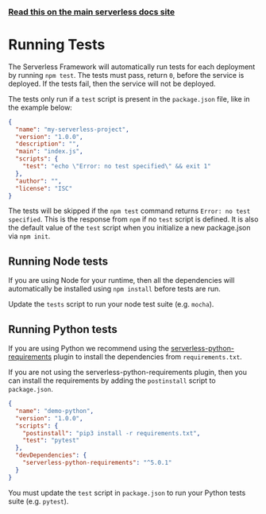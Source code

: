 <!--
title: Serverless Dashboard - Running tests
description: Learn how to configure and run tests for your Serverless Framework services using Serverless Dashboard CI/CD.
short_title: Serverless Dashboard - Testing
keywords:
  [
    'Serverless Framework',
    'CI/CD',
    'Testing',
    'Node.js',
    'Python',
    'NPM',
    'Serverless Dashboard',
  ]
-->

<!-- DOCS-SITE-LINK:START automatically generated  -->

### [Read this on the main serverless docs site](https://serverless.com/framework/docs/guides/cicd/running-tests/)

<!-- DOCS-SITE-LINK:END -->

# Running Tests

The Serverless Framework will automatically run tests for each deployment by running `npm test`. The tests must pass, return `0`, before the service is deployed. If the tests fail, then the service will not be deployed.

The tests only run if a `test` script is present in the `package.json` file, like in the example below:

```json
{
  "name": "my-serverless-project",
  "version": "1.0.0",
  "description": "",
  "main": "index.js",
  "scripts": {
    "test": "echo \"Error: no test specified\" && exit 1"
  },
  "author": "",
  "license": "ISC"
}
```

The tests will be skipped if the `npm test` command returns `Error: no test specified`. This is the response from `npm` if no `test` script is defined. It is also the default value of the `test` script when you initialize a new package.json via `npm init`.

## Running Node tests

If you are using Node for your runtime, then all the dependencies will automatically be installed using `npm install` before tests are run.

Update the `tests` script to run your node test suite (e.g. `mocha`).

## Running Python tests

If you are using Python we recommend using the [serverless-python-requirements](https://github.com/UnitedIncome/serverless-python-requirements) plugin to install the dependencies from `requirements.txt`.

If you are not using the serverless-python-requirements plugin, then you can install the requirements by adding the `postinstall` script to `package.json`.

```json
{
  "name": "demo-python",
  "version": "1.0.0",
  "scripts": {
    "postinstall": "pip3 install -r requirements.txt",
    "test": "pytest"
  },
  "devDependencies": {
    "serverless-python-requirements": "^5.0.1"
  }
}
```

You must update the `test` script in `package.json` to run your Python tests suite (e.g. `pytest`).
